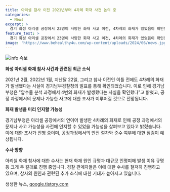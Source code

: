 ```yaml
---
title: 아리셀 참사 이전 2021년부터 4차례 화재 사건 논의 중
categories:
  - News
excerpt: >
  경기 화성 아리셀 공장에서 23명이 사망한 화재 사고 이전, 4차례의 화재가 있었음이 확인됐다. 지난 달 22일을 포함해 2021년 2번, 2022년 1번의 화재가 기록됐으며, 이에 따라 공정과정 문제나 잠재적 사고 가능성이 검토 중이라고 경찰이 설명했다. 경찰은 현재 화재 원인과 인명피해 발생 이유를 수사 중이다.
feature_text: >
  경기 화성 아리셀 공장에서 23명이 사망한 화재 사고 이전, 4차례의 화재가 있었음이 확인됐다. 지난 달 22일을 포함해 2021년 2번, 2022년 1번의 화재가 기록됐으며, 이에 따라 공정과정 문제나 잠재적 사고 가능성이 검토 중이라고 경찰이 설명했다. 경찰은 현재 화재 원인과 인명피해 발생 이유를 수사 중이다.
image: 'https://www.behealthy4u.com/wp-content/uploads/2024/06/news.jpg'
---
```


<p><img src="https://www.behealthy4u.com/wp-content/uploads/2024/06/news.jpg" alt="info 속보" /></p>

<p><strong>화성 아리셀 화재 참사 사건과 관련된 최근 소식</strong></p>

<p>2021년 2월, 2022년 1월, 지난달 22일, 그리고 참사 이전인 이틀 전에도 4차례의 화재가 발생했다는 사실이 경기남부경찰청의 발표를 통해 확인되었습니다. 이로 인해 경기남부청은 "압수물 분석 과정에서 4번의 화재가 발생했다는 사실을 확인했다"고 밝혔고, 공정 과정에서의 문제나 가능한 사고에 대한 조사가 이루어질 것으로 전망됩니다.</p>

<p><strong>화재 발생을 미리 인지할 가능성</strong></p>

<p>경기남부청은 아리셀 공장에서의 연이어 발생한 4차례의 화재로 인해 공정 과정에서의 문제나 사고 가능성을 사전에 인지할 수 있었을 가능성을 살펴보고 있다고 밝혔습니다. 이에 대한 조사가 진행 중이며, 공정과정에서의 안전 절차와 준수 여부에 대한 점검이 예상됩니다.</p>

<p><strong>수사 방향</strong></p>

<p>아리셀 화재 참사에 대한 수사는 현재 화재 원인 규명과 대규모 인명피해 발생 이유 규명 등 크게 두 갈래로 진행 중입니다. 경찰 관계자들은 이에 대한 수사를 철저히 진행하고 있으며, 참사의 원인과 관련된 추가 소식에 대한 기대가 높아지고 있습니다.</p>
생생한 뉴스, <a href="https://qoogle.tistory.com" rel="dofollow">qoogle.tistory.com</a>


